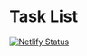 # Task List

[![Netlify Status](https://api.netlify.com/api/v1/badges/1647c722-3274-4b8e-9e09-2aef450f73e6/deploy-status)](https://app.netlify.com/sites/task-list-aleksey-vl-ivanov.com/deploys)
